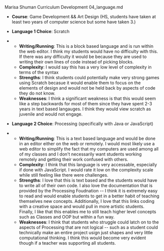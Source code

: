 Marisa Shuman
Curriculum Development
04_language.md

* **Course**: Game Development && Art Design (HS, students have taken at least two years of computer science but some have taken 3.)
* **Language 1 Choice**: Scratch
* * **Writing/Running**: This is a block based language and is run within the web editor. I think my students would have no difficulty with this. If there was any difficulty it would be because they are used to writing their own lines of code instead of picking blocks.
  * **Complexity**: I would say this has a very low level of complexity in terms of the syntax
  * **Strengths**: I think students could potentially make very strong games using Scratch becasue it would enable them to focus on the elements of design and would not be held back by aspects of code they do not know.
  * **Weaknesses**: I think a significant weakness is that this would seem like a step backwards for most of them since they have spent 2-3 years in text based langauges. I think they would view scratch as juvenile and would not engage.
    
* **Language 2 Choice**: Processing (specifically with Java or JavaScript)
* * **Writing/Running**: This is a text based language and would be done in an editor either on the web or remotely. I would most likely use a web editor to simplify the fact that my computers are used among all of my classes and I don't necessarily want students working remotely and getting their work confused with others.
  * **Complexity**: I think that this language is very accessable, especially if done with JavaScript. I would rate it low on the complexity scale while still feeling like there were challenges.
  * **Strengths**: I love that this is text based and the students would have to write all of their own code. I also love the documentation that is provided by the Processing Foudnation -- I think it is extremely easy to read and would enable students to get in a better habit of teaching themselves new concepts. Additionally, I love that this links coding with a creative space and would pull in more artistic students. Finally, I like that this enables me to still teach higher level concepts such as Classes and OOP but within a fun way.
  * **Weaknesses**: I think that students who struggle could latch on to the aspects of Processing that are not logical -- such as a student could technically make an entire project usign just shapes and very little computational thinking. I think this would become very evident though if a teacher was supporting all students. 